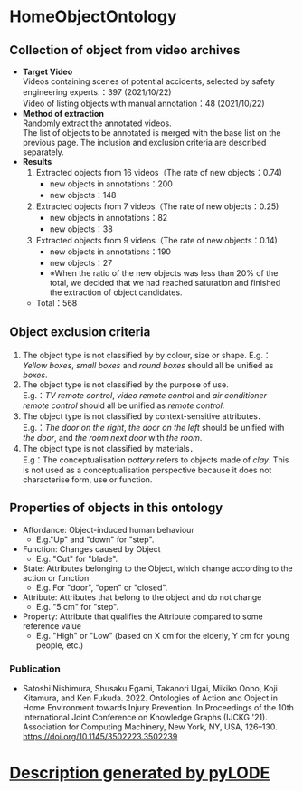 # HomeObjectOntology

## Collection of object from video archives
- **Target Video**  
Videos containing scenes of potential accidents, selected by safety engineering experts.：397 (2021/10/22)  
Video of listing objects with manual annotation：48 (2021/10/22)  
- **Method of extraction**  
Randomly extract the annotated videos.  
The list of objects to be annotated is merged with the base list on the previous page. The inclusion and exclusion criteria are described separately. 
- **Results**
    1. Extracted objects from 16 videos（The rate of new objects：0.74)
        - new objects in annotations：200
        - new objects：148
    2. Extracted objects from 7 videos（The rate of new objects：0.25)  
        - new objects in annotations：82
        - new objects：38
    3. Extracted objects from 9 videos（The rate of new objects：0.14)
        - new objects in annotations：190
        - new objects：27
        - ※When the ratio of the new objects was less than 20% of the total, we decided that we had reached saturation and finished the extraction of object candidates.
    - Total：568
## Object exclusion criteria
1. The object type is not classified by by colour, size or shape.
 E.g.：*Yellow boxes*, *small boxes* and *round boxes* should all be unified as *boxes*.
3. The object type is not classified by the purpose of use.  
 E.g.：*TV remote control*, *video remote control* and *air conditioner remote control* should all be unified as *remote control*.
3. The object type is not classified by context-sensitive attributes．  
 E.g.：*The door on the right*, *the door on the left* should be unified with *the door*, and *the room next door* with *the room*.
4. The object type is not classified by materials．  
 E.g：The conceptualisation *pottery* refers to objects made of *clay*. This is not used as a conceptualisation perspective because it does not characterise form, use or function.

## Properties of objects in this ontology
- Affordance: Object-induced human behaviour
    - E.g."Up" and "down" for "step".
- Function: Changes caused by Object
    - E.g. "Cut" for "blade".
- State: Attributes belonging to the Object, which change according to the action or function
    - E.g. For "door", "open" or "closed".
- Attribute: Attributes that belong to the object and do not change
    - E.g. "5 cm" for "step".
- Property: Attribute that qualifies the Attribute compared to some reference value
    - E.g. "High" or "Low" (based on X cm for the elderly, Y cm for young people, etc.)


### Publication
- Satoshi Nishimura, Shusaku Egami, Takanori Ugai, Mikiko Oono, Koji Kitamura, and Ken Fukuda. 2022. Ontologies of Action and Object in Home Environment towards Injury Prevention. In Proceedings of the 10th International Joint Conference on Knowledge Graphs (IJCKG '21). Association for Computing Machinery, New York, NY, USA, 126–130. https://doi.org/10.1145/3502223.3502239


# [Description generated by pyLODE](./description.md)
